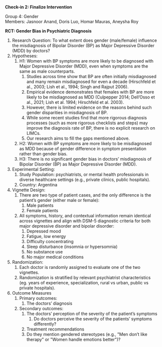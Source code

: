 **Check-in 2: Finalize Intervention**

Group 4: Gender  
Members: Jasnoor Anand, Doris Luo, Homar Mauras, Aneysha Roy

**RCT: Gender Bias in Psychiatric Diagnosis**

1. Research Question: To what extent does gender (male/female) influence the misdiagnosis of Bipolar Disorder (BP) as Major Depressive Disorder (MDD) by doctors?  
2. Hypotheses:   
   1. H1: Women with BP symptoms are more likely to be diagnosed with Major Depressive Disorder (MDD), even when symptoms are the same as male counterparts.  
      1. Studies across time show that BP are often initially misdiagnosed and many remain misdiagnosed for even a decade (Hirschfeld et al., 2003; Lish et al., 1994; Singh and Rajput 2006).   
      2. Empirical evidence demonstrates that females with BP are more likely to be misdiagnosed as MDD (Culpepper 2014; Dell’Osso et al., 2021; Lish et al. 1994; Hirschfeld et al. 2003).  
      3. However, there is limited evidence on the reasons behind such gender disparities in misdiagnosis of BP.   
      4. While some recent studies find that more rigorous diagnosis processes (such as more rigorous checklists and steps) may improve the diagnosis rate of BP, there is no explicit research on LIMCs.  
      5. Our research aims to fill the gaps mentioned above.  
   2. H2: Women with BP symptoms are more likely to be misdiagnosed as MDD because of gender difference in symptom presentation rather than gender bias.  
   3. H3: There is no significant gender bias in doctors’ misdiagnosis of Bipolar Disorder (BP) as Major Depressive Disorder (MDD).  
3. Experimental Setting:  
   1. Study Population: psychiatrists, or mental health professionals in diverse healthcare settings (e.g., private clinics, public hospitals).  
   2. Country: Argentina  
4. Vignette Design:  
   1. There are two type of patient cases, and the only difference is the patient’s gender (either male or female):  
      1. Male patients  
      2. Female patients  
   2. All symptoms, history, and contextual information remain identical across vignettes and align with DSM-5 diagnostic criteria for both major depressive disorder and bipolar disorder:  
      1. Depressed mood  
      2. Fatigue, low energy  
      3. Difficulty concentrating  
      4. Sleep disturbance (insomnia or hypersomnia)  
      5. No substance use  
      6. No major medical conditions  
5. Randomization:  
   1. Each doctor is randomly assigned to evaluate one of the two vignettes.  
   2. Randomization is stratified by relevant psychiatrist characteristics (eg. years of experience, specialization, rural vs urban, public vs private hospitals).  
6. Outcome Measures  
   1. Primary outcomes:  
      1. The doctors’ diagnosis  
   2. Secondary outcomes:  
      1. The doctors’ perception of the severity of the patient’s symptoms   
         1. Do doctors perceive the severity of the patients’ symptoms differently?  
      2. Treatment recommendations  
      3. Do they mention gendered stereotypes (e.g., "Men don’t like therapy" or "Women handle emotions better")?
